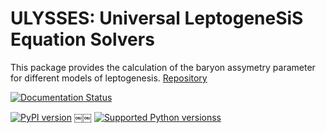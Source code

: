 # ULYSSES: Universal LeptogeneSiS Equation Solvers

This package provides the calculation of the baryon assymetry parameter for different
models of leptogenesis.
[Repository](https://github.com/iamholger/ulysses)

[![Documentation Status](https://readthedocs.org/projects/ulysses-universal-leptogenesis-equation-solver/badge/?version=latest)](https://ulysses-universal-leptogenesis-equation-solver.readthedocs.io/en/latest/?badge=latest)

[![PyPI version](https://badge.fury.io/py/ulysses.svg)](https://badge.fury.io/py/ulysses)
￼￼
[![Supported Python versionss](https://img.shields.io/pypi/pyversions/ulysses.svg)](https://pypi.org/project/ulysses/)
